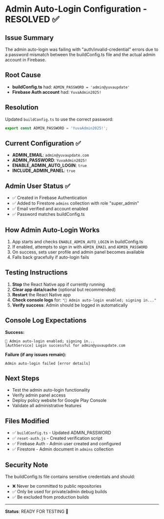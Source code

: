 # Admin Auto-Login Configuration - RESOLVED ✅

## Issue Summary
The admin auto-login was failing with "auth/invalid-credential" errors due to a password mismatch between the buildConfig.ts file and the actual admin account in Firebase.

## Root Cause
- **buildConfig.ts** had: `ADMIN_PASSWORD = 'admin@yuvaupdate'`
- **Firebase Auth account** had: `YuvaAdmin2025!`

## Resolution
Updated `buildConfig.ts` to use the correct password:
```typescript
export const ADMIN_PASSWORD = 'YuvaAdmin2025!';
```

## Current Configuration ✅
- **ADMIN_EMAIL**: `admin@yuvaupdate.com`
- **ADMIN_PASSWORD**: `YuvaAdmin2025!`
- **ENABLE_ADMIN_AUTO_LOGIN**: `true`
- **INCLUDE_ADMIN_PANEL**: `true`

## Admin User Status ✅
- ✅ Created in Firebase Authentication
- ✅ Added to Firestore `admins` collection with role "super_admin"
- ✅ Email verified and account enabled
- ✅ Password matches buildConfig.ts

## How Admin Auto-Login Works
1. App starts and checks `ENABLE_ADMIN_AUTO_LOGIN` in buildConfig.ts
2. If enabled, attempts to sign in with `ADMIN_EMAIL` and `ADMIN_PASSWORD`
3. On success, sets user profile and admin panel becomes available
4. Falls back gracefully if auto-login fails

## Testing Instructions
1. **Stop** the React Native app if currently running
2. **Clear app data/cache** (optional but recommended)
3. **Restart** the React Native app
4. **Check console logs** for: `"🔐 Admin auto-login enabled; signing in..."`
5. **Verify success**: Admin should be logged in automatically

## Console Log Expectations
**Success:**
```
🔐 Admin auto-login enabled; signing in...
[AuthService] Login successful for admin@yuvaupdate.com
```

**Failure (if any issues remain):**
```
Admin auto-login failed [error details]
```

## Next Steps
- Test the admin auto-login functionality
- Verify admin panel access
- Deploy policy website for Google Play Console
- Validate all administrative features

## Files Modified
- ✅ `buildConfig.ts` - Updated ADMIN_PASSWORD
- ✅ `reset-auth.js` - Created verification script
- ✅ Firebase Auth - Admin user created and configured
- ✅ Firestore - Admin document in `admins` collection

## Security Note
The buildConfig.ts file contains sensitive credentials and should:
- ❌ Never be committed to public repositories
- ✅ Only be used for private/admin debug builds
- ✅ Be excluded from production builds

---
**Status**: READY FOR TESTING 🚀
